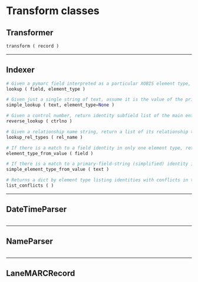 # Transform classes

## Transformer
```python
transform ( record )
```

------------------------------------------------------

## Indexer
```python
# Given a pymarc field interpreted as a particular XOBIS element type, look up its associated control number.
lookup ( field, element_type )

# Given just a single string of text, assume it is the value of the primary subfield of an identity, and look up its associated control number.
simple_lookup ( text, element_type=None )

# Given a control number, return identity subfield list of the main entry of the associated record, or None if not found.
reverse_lookup ( ctrlno )

# Given a relationship name string, return a list of its relationship types. For use with the RelationshipBuilder set_type method.
lookup_rel_types ( rel_name )

# If there is a match to a field identity in only one element type, return that element type.
element_type_from_value ( field )

# If there is a match to a primary-field-string (simplified) identity in only one element type, return that element type.
simple_element_type_from_value ( text )

# Returns a dict by element type listing identities with conflicts in the main index.
list_conflicts ( )
```

------------------------------------------------------

## DateTimeParser
```python
```

------------------------------------------------------

## NameParser
```python
```

------------------------------------------------------

## LaneMARCRecord
```python
```
